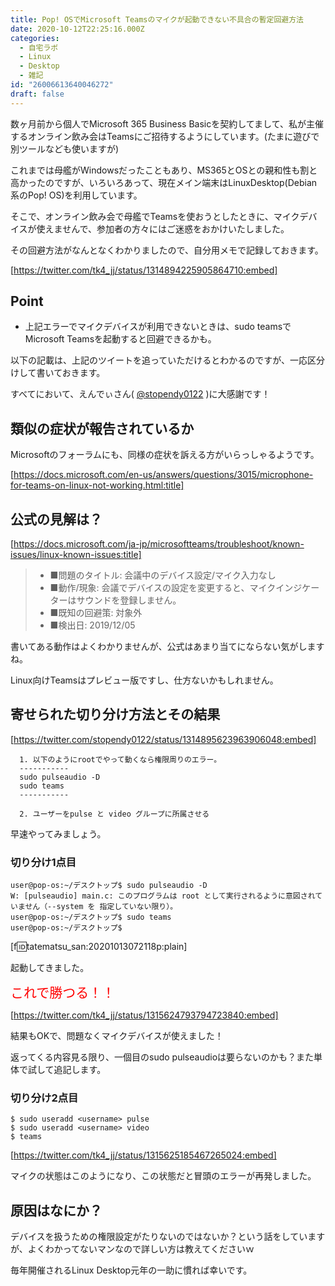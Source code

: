 ```yaml
---
title: Pop! OSでMicrosoft Teamsのマイクが起動できない不具合の暫定回避方法
date: 2020-10-12T22:25:16.000Z
categories:
  - 自宅ラボ
  - Linux
  - Desktop
  - 雑記
id: "26006613640046272"
draft: false
---
```

数ヶ月前から個人でMicrosoft 365 Business Basicを契約してまして、私が主催するオンライン飲み会はTeamsにご招待するようにしています。(たまに遊びで別ツールなども使いますが)

これまでは母艦がWindowsだったこともあり、MS365とOSとの親和性も割と高かったのですが、いろいろあって、現在メイン端末はLinuxDesktop(Debian系のPop! OS)を利用しています。

そこで、オンライン飲み会で母艦でTeamsを使おうとしたときに、マイクデバイスが使えませんで、参加者の方々にはご迷惑をおかけいたしました。

その回避方法がなんとなくわかりましたので、自分用メモで記録しておきます。



[https://twitter.com/tk4_jj/status/1314894225905864710:embed]


## Point
- 上記エラーでマイクデバイスが利用できないときは、sudo teamsでMicrosoft Teamsを起動すると回避できるかも。


<!-- more -->

以下の記載は、上記のツイートを追っていただけるとわかるのですが、一応区分けして書いておきます。

すべてにおいて、えんでぃさん( [@stopendy0122](https://twitter.com/stopendy0122) )に大感謝です！

## 類似の症状が報告されているか

Microsoftのフォーラムにも、同様の症状を訴える方がいらっしゃるようです。


[https://docs.microsoft.com/en-us/answers/questions/3015/microphone-for-teams-on-linux-not-working.html:title]




## 公式の見解は？


[https://docs.microsoft.com/ja-jp/microsoftteams/troubleshoot/known-issues/linux-known-issues:title]


> 
> - ■問題のタイトル: 会議中のデバイス設定/マイク入力なし
> - ■動作/現象: 会議でデバイスの設定を変更すると、マイクインジケーターはサウンドを登録しません。
> - ■既知の回避策: 対象外
> - ■検出日: 2019/12/05
> 

書いてある動作はよくわかりませんが、公式はあまり当てにならない気がしますね。

Linux向けTeamsはプレビュー版ですし、仕方ないかもしれません。


## 寄せられた切り分け方法とその結果



[https://twitter.com/stopendy0122/status/1314895623963906048:embed]

```
  1. 以下のようにrootでやって動くなら権限周りのエラー。
  -----------
  sudo pulseaudio -D
  sudo teams
  -----------
  
  2. ユーザーをpulse と video グループに所属させる 
```

早速やってみましょう。

### 切り分け1点目

```
user@pop-os:~/デスクトップ$ sudo pulseaudio -D
W: [pulseaudio] main.c: このプログラムは root として実行されるように意図されていません（--system を 指定していない限り）。
user@pop-os:~/デスクトップ$ sudo teams
user@pop-os:~/デスクトップ$ 

```

[f:id:tatematsu_san:20201013072118p:plain]

起動してきました。

<span style="color: #ff0000"><span style="font-size: 150%">これで勝つる！！</span></span>


[https://twitter.com/tk4_jj/status/1315624793794723840:embed]


結果もOKで、問題なくマイクデバイスが使えました！

返ってくる内容見る限り、一個目のsudo pulseaudioは要らないのかも？また単体で試して追記します。

### 切り分け2点目

```
$ sudo useradd <username> pulse
$ sudo useradd <username> video
$ teams

```


[https://twitter.com/tk4_jj/status/1315625185467265024:embed]

マイクの状態はこのようになり、この状態だと冒頭のエラーが再発しました。


## 原因はなにか？

デバイスを扱うための権限設定がたりないのではないか？という話をしていますが、よくわかってないマンなので詳しい方は教えてくださいｗ



毎年開催されるLinux Desktop元年の一助に慣れば幸いです。
